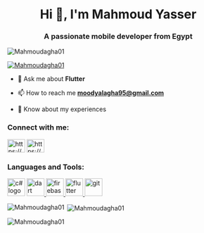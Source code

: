 <h1 align="center">Hi 👋, I'm Mahmoud Yasser</h1>
<h3 align="center">A passionate mobile developer from Egypt</h3>

<p align="left"> <img src="https://komarev.com/ghpvc/?username=Mahmoudagha01&label=Profile%20views&color=0e75b6&style=flat" alt="Mahmoudagha01" /> </p>

<p align="left"> <a href="https://github.com/ryo-ma/github-profile-trophy"><img src="https://github-profile-trophy.vercel.app/?username=Mahmoudagha01" alt="Mahmoudagha01" /></a> </p>



- 💬 Ask me about **Flutter**

- 📫 How to reach me **moodyalagha95@gmail.com**

- 📄 Know about my experiences 

<h3 align="left">Connect with me:</h3>
<p align="left">
<a href="https://www.linkedin.com/in/mahmoudysleim/" target="blank"><img align="center" src="https://raw.githubusercontent.com/rahuldkjain/github-profile-readme-generator/master/src/images/icons/Social/linked-in-alt.svg" alt="https://www.linkedin.com/in/mahmoudysleim/" height="30" width="40" /></a>
<a href="https://fb.com/https://www.facebook.com/profile.php?id=100009746171144" target="blank"><img align="center" src="https://raw.githubusercontent.com/rahuldkjain/github-profile-readme-generator/master/src/images/icons/Social/facebook.svg" alt="https://www.facebook.com/" height="30" width="40" /></a>
</p>

<h3 align="left">Languages and Tools:</h3>
<p align="left"> <a href="https://www.freeiconspng.com/img/28402" title="Image from freeiconspng.com"><img src="https://www.freeiconspng.com/uploads/c-logo-icon-18.png" width="40" alt="c# logo download icon" width="40" height="40" /></a> <a href="https://dart.dev" target="_blank" rel="noreferrer"> <img src="https://www.vectorlogo.zone/logos/dartlang/dartlang-icon.svg" alt="dart" width="40" height="40"/> </a> <a href="https://firebase.google.com/" target="_blank" rel="noreferrer"> <img src="https://www.vectorlogo.zone/logos/firebase/firebase-icon.svg" alt="firebase" width="40" height="40"/> </a> <a href="https://flutter.dev" target="_blank" rel="noreferrer"> <img src="https://www.vectorlogo.zone/logos/flutterio/flutterio-icon.svg" alt="flutter" width="40" height="40"/> </a> <a href="https://git-scm.com/" target="_blank" rel="noreferrer"> <img src="https://www.vectorlogo.zone/logos/git-scm/git-scm-icon.svg" alt="git" width="40" height="40"/> </a> </p>

<p><img align="left" src="https://github-readme-stats.vercel.app/api/top-langs?username=Mahmoudagha01&show_icons=true&locale=en&layout=compact" alt="Mahmoudagha01" /></p>

<p>&nbsp;<img align="center" src="https://github-readme-stats.vercel.app/api?username=Mahmoudagha01&show_icons=true&locale=en" alt="Mahmoudagha01" /></p>

<p><img align="center" src="https://github-readme-streak-stats.herokuapp.com/?user=Mahmoudagha01&" alt="Mahmoudagha01" /></p>

